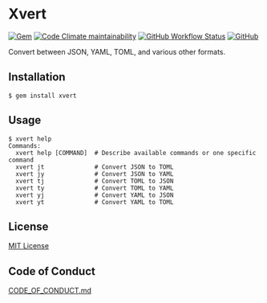 # Xvert

[![Gem](https://img.shields.io/gem/v/xvert?logo=ruby&logoColor=%23CC342D)](https://rubygems.org/gems/xvert)
[![Code Climate maintainability](https://img.shields.io/codeclimate/maintainability/koki-develop/xvert?logo=codeclimate)](https://codeclimate.com/github/koki-develop/xvert)
[![GitHub Workflow Status](https://img.shields.io/github/actions/workflow/status/koki-develop/xvert/main.yml?logo=github)](https://github.com/koki-develop/xvert/actions/workflows/main.yml)
[![GitHub](https://img.shields.io/github/license/koki-develop/xvert)](./LICENSE.txt)

Convert between JSON, YAML, TOML, and various other formats.

## Installation

```console
$ gem install xvert
```

## Usage

```
$ xvert help
Commands:
  xvert help [COMMAND]  # Describe available commands or one specific command
  xvert jt              # Convert JSON to TOML
  xvert jy              # Convert JSON to YAML
  xvert tj              # Convert TOML to JSON
  xvert ty              # Convert TOML to YAML
  xvert yj              # Convert YAML to JSON
  xvert yt              # Convert YAML to TOML
```

## License

[MIT License](./LICENSE.txt)

## Code of Conduct

[CODE_OF_CONDUCT.md](./CODE_OF_CONDUCT.md)
